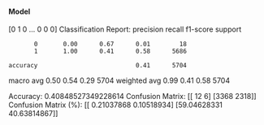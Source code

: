 #### Model
[0 1 0 ... 0 0 0]
Classification Report:
              precision    recall  f1-score   support

           0       0.00      0.67      0.01        18
           1       1.00      0.41      0.58      5686

    accuracy                           0.41      5704
   macro avg       0.50      0.54      0.29      5704
weighted avg       0.99      0.41      0.58      5704

Accuracy: 0.40848527349228614
Confusion Matrix:
[[  12    6]
 [3368 2318]]
Confusion Matrix (%):
[[ 0.21037868  0.10518934]
 [59.04628331 40.63814867]]
